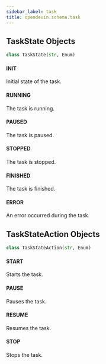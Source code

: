 ```yaml
---
sidebar_label: task
title: opendevin.schema.task
---
```


## TaskState Objects

```python
class TaskState(str, Enum)
```

#### INIT

Initial state of the task.

#### RUNNING

The task is running.

#### PAUSED

The task is paused.

#### STOPPED

The task is stopped.

#### FINISHED

The task is finished.

#### ERROR

An error occurred during the task.

## TaskStateAction Objects

```python
class TaskStateAction(str, Enum)
```

#### START

Starts the task.

#### PAUSE

Pauses the task.

#### RESUME

Resumes the task.

#### STOP

Stops the task.

